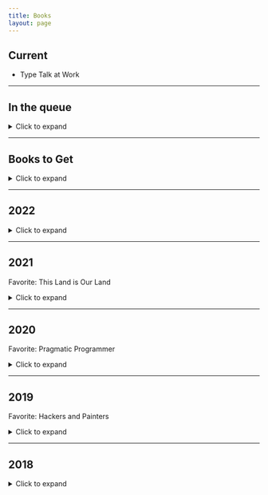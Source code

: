 ```yaml
---
title: Books
layout: page
---
```

## Current
- Type Talk at Work

---
## In the queue
<details>
  <summary>Click to expand</summary>
  <pre>
  {% for book in site.data.queue %}
  - Title: {{ book[0] }}
  - Author: {{ book[1].author }}
  - Category: {{ book[1].category }}
  {% endfor %}
  </pre>
</details>

---
## Books to Get
<details>
  <summary>Click to expand</summary>
  <pre>
  {% for book in site.data.find %}
  - Title: {{ book[0] }}
  - Author: {{ book[1].author }}
  - Category: {{ book[1].category }}
  {% endfor %}
  </pre>
</details>

---
## 2022
<details>
  <summary>Click to expand</summary>
  <pre>
  {% for book in site.data.read.2022 %}
  - Title: {{ book[0] }}
  - Author: {{ book[1].author }}
  - Category: {{ book[1].category }}
  {% endfor %}
  </pre>
</details>

---
## 2021
Favorite: This Land is Our Land
<details>
  <summary>Click to expand</summary>
  <pre>
  {% for book in site.data.read.2021 %}
  - Title: {{ book[0] }}
  - Author: {{ book[1].author }}
  - Category: {{ book[1].category }}
  {% endfor %}
  </pre>
</details>

---
## 2020
Favorite: Pragmatic Programmer
<details>
  <summary>Click to expand</summary>
  <pre>
  {% for book in site.data.read.2020 %}
  - Title: {{ book[0] }}
  - Author: {{ book[1].author }}
  - Category: {{ book[1].category }}
  {% endfor %}
  </pre>
</details>

---
## 2019
Favorite: Hackers and Painters
<details>
  <summary>Click to expand</summary>
  <pre>
  {% for book in site.data.read.2019 %}
  - Title: {{ book[0] }}
  - Author: {{ book[1].author }}
  - Category: {{ book[1].category }}
  {% endfor %}
  </pre>
</details>

---
## 2018
<details>
  <summary>Click to expand</summary>
  <pre>
  {% for book in site.data.read.2018 %}
  - Title: {{ book[0] }}
  - Author: {{ book[1].author }}
  - Category: {{ book[1].category }}
  {% endfor %}
  </pre>
</details>
